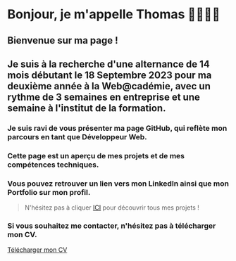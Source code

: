 # Bonjour, je m'appelle Thomas 👨🏼‍💻👋

## Bienvenue sur ma page !

## Je suis à la recherche d'une alternance de 14 mois débutant le 18 Septembre 2023 pour ma deuxième année à la Web@cadémie, avec un rythme de 3 semaines en entreprise et une semaine à l'institut de la formation.

### Je suis ravi de vous présenter ma page GitHub, qui reflète mon parcours en tant que Développeur Web. 

### Cette page est un aperçu de mes projets et de mes compétences techniques. 

### Vous pouvez retrouver un lien vers mon LinkedIn ainsi que mon Portfolio sur mon profil.

> N'hésitez pas à cliquer <a href="https://github.com/ThomasMaingre?tab=repositories">ICI</a> pour découvrir tous mes projets !

### Si vous souhaitez me contacter, n'hésitez pas à télécharger mon CV.

<a href="https://drive.google.com/file/d/1TN1I3G_kLCe7RC7aGT977iQiVmppmObO/view">Télécharger mon CV</a>

<!--
**ThomasMaingre/ThomasMaingre** is a ✨ _special_ ✨ repository because its `README.md` (this file) appears on your GitHub profile.

Here are some ideas to get you started:

- 🔭 I’m currently working on ...
- 🌱 I’m currently learning ...
- 👯 I’m looking to collaborate on ...
- 🤔 I’m looking for help with ...
- 💬 Ask me about ...
- 📫 How to reach me: ...
- 😄 Pronouns: ...
- ⚡ Fun fact: ...
-->
